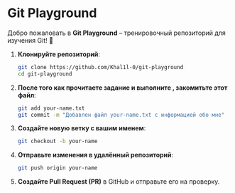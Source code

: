 # Git Playground

Добро пожаловать в **Git Playground** – тренировочный репозиторий для изучения Git! 🚀

1. **Клонируйте репозиторий**:
   ```bash
   git clone https://github.com/Khal1l-0/git-playground
   cd git-playground
   ```
2. **После того как прочитаете задание и выполните , закомитьте этот файл**:
   ```bash
   git add your-name.txt
   git commit -m "Добавлен файл your-name.txt с информацией обо мне"
   ```
3. **Создайте новую ветку с вашим именем**:
   ```bash
   git checkout -b your-name
   ```
4. **Отправьте изменения в удалённый репозиторий**:
   ```bash
   git push origin your-name
   ```
5. **Создайте Pull Request (PR)** в GitHub и отправьте его на проверку.
